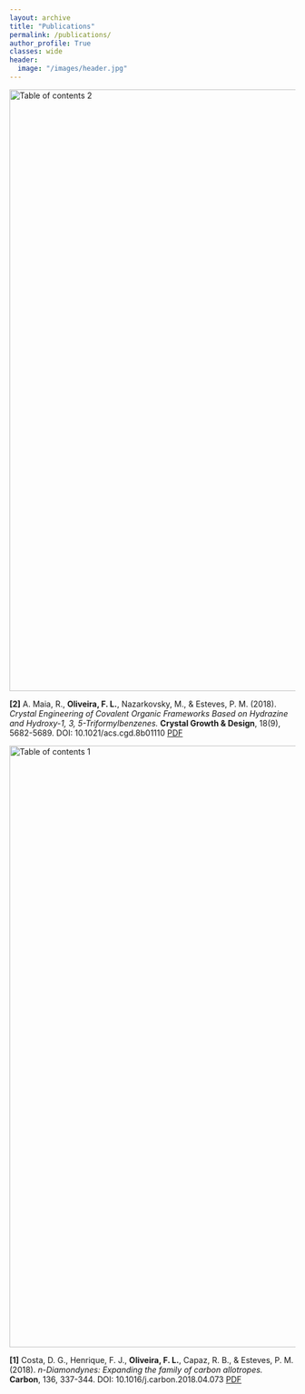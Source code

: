 ```yaml
---
layout: archive
title: "Publications"
permalink: /publications/
author_profile: True
classes: wide
header:
  image: "/images/header.jpg"
---
```


<img src="{{ site.url }}{{ site.baseurl }}/images/publications/TOC_2.png" alt="Table of contents 2" style="width:600px;height:1060px;">

**[2]** A. Maia, R., **Oliveira, F. L.**, Nazarkovsky, M., & Esteves, P. M. (2018). *Crystal Engineering of Covalent Organic Frameworks Based on Hydrazine and Hydroxy-1, 3, 5-Triformylbenzenes.* **Crystal Growth & Design**, 18(9), 5682-5689. DOI: 10.1021/acs.cgd.8b01110 [PDF](https://drive.google.com/file/d/1l80qe8DeY1C_qXfLWAPAzvCmQCaqB4ZK/view?usp=sharing)

<img src="{{ site.url }}{{ site.baseurl }}/images/publications/TOC_1.png" alt="Table of contents 1" style="width:600px;height:1060px;">

**[1]** Costa, D. G., Henrique, F. J., **Oliveira, F. L.**, Capaz, R. B., & Esteves, P. M. (2018). *n-Diamondynes: Expanding the family of carbon allotropes.* **Carbon**, 136, 337-344. DOI: 10.1016/j.carbon.2018.04.073 [PDF](https://drive.google.com/file/d/1wvO5g82YsKP-4W4cK4wZ_0_OGj9n3heP/view?usp=sharing)
